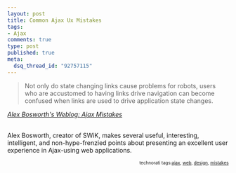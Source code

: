 ```yaml
--- 
layout: post
title: Common Ajax Ux Mistakes
tags: 
- Ajax
comments: true
type: post
published: true
meta: 
  dsq_thread_id: "92757115"
---
```

<blockquote cite="http://sourcelabs.com/ajb/archives/2005/05/ajax_mistakes.html">Not only do state changing links cause problems for robots, users who are accustomed to having links drive navigation can become confused when links are used to drive application state changes.</blockquote><p class="citation"><cite cite="http://sourcelabs.com/ajb/archives/2005/05/ajax_mistakes.html"><a href="http://sourcelabs.com/ajb/archives/2005/05/ajax_mistakes.html">Alex Bosworth's Weblog: Ajax Mistakes</a></cite></p>

  <p/><p/><br/>
  Alex Bosworth, creator of SWiK, makes several useful, interesting, intelligent, and non-hype-frenzied points about presenting an excellent user experience in Ajax-using web applications.<br/>
  <!-- technorati tags begin --><p style="font-size:10px;text-align:right;">technorati tags:<a href="http://technorati.com/tag/ajax" rel="tag">ajax</a>, <a href="http://technorati.com/tag/web" rel="tag">web</a>, <a href="http://technorati.com/tag/design" rel="tag">design</a>, <a href="http://technorati.com/tag/mistakes" rel="tag">mistakes</a></p><!-- technorati tags end -->
